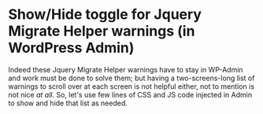 # Show/Hide toggle for Jquery Migrate Helper warnings (in WordPress Admin)
Indeed these Jquery Migrate Helper warnings have to stay in WP-Admin and work must be done to solve them; but having a two-screens-long list of warnings to scroll over at each screen is not helpful either, not to mention is not nice *at all*. 
So, let's use few lines of CSS and JS code injected in Admin to show and hide that list as needed.
